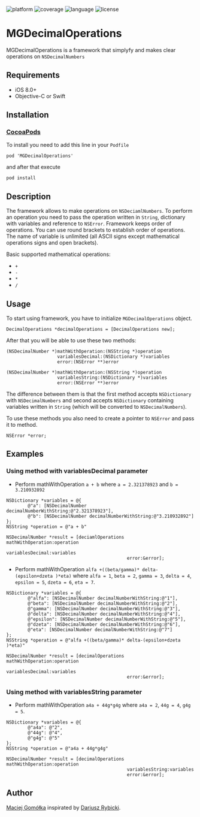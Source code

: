 ![platform](https://img.shields.io/badge/platform-iOS-brightgreen.svg)
![coverage](https://img.shields.io/badge/coverage-100%25-brightgreen.svg)
![language](https://img.shields.io/badge/language-Objective--C-brightgreen.svg)
![license](https://img.shields.io/badge/license-MIT-brightgreen.svg)

# MGDecimalOperations
MGDecimalOperations is a framework that simplyfy and makes clear operations on ```NSDecimalNumbers```

## Requirements
* iOS 8.0+
* Objective-C or Swift

## Installation
### [CocoaPods](https://cocoapods.org/)
To install you need to add this line in your ```Podfile```
```
pod 'MGDecimalOperations'
```
and after that execute
```
pod install
```

## Description
The framework allows to make operations on ```NSDeciamlNumbers```. To perform an  operation you need to pass the operation written in ```String```, dictionary with variables and reference to ```NSError```. Framework keeps order of operations. You can use round brackets to establish order of operations. The name of variable is unlimited (all ASCII signs except mathematical operations signs and open brackets).

Basic supported mathematical operations:
* ```+```
* ```-```
* ```*```
* ```/```

## Usage
To start using framework, you have to initialize ```MGDecimalOperations``` object.
```
DecimalOperations *decimalOperations = [DecimalOperations new];
```
After that you will be able to use these two methods:
```
(NSDecimalNumber *)mathWithOperation:(NSString *)operation
                   variablesDecimal:(NSDictionary *)variables
                   error:(NSError **)error
```
```
(NSDecimalNumber *)mathWithOperation:(NSString *)operation
                   variablesString:(NSDictionary *)variables
                   error:(NSError **)error
```

The difference between them is that the first method accepts ```NSDictionary``` with ```NSDecimalNumbers``` and second accepts ```NSDictionary``` containing variables written in ```String``` (which will be converted to ```NSDecimalNumbers```).

To use these methods you also need to create a pointer to ```NSError``` and pass it to method.
```
NSError *error;
```

## Examples
### Using method with variablesDecimal parameter

* Perform mathWithOperation ```a + b``` where ```a = 2.321378923``` and ```b = 3.210932892```

```
NSDictionary *variables = @{
        @"a": [NSDecimalNumber decimalNumberWithString:@"2.321378923"],
        @"b": [NSDecimalNumber decimalNumberWithString:@"3.210932892"]
};
NSString *operation = @"a + b"

NSDecimalNumber *result = [deciamlOperations mathWithOperation:operation
                                             variablesDecimal:variables
                                             error:&error];
```

* Perform mathWithOperation ```alfa +((beta/gamma)* delta-(epsilon+dzeta )*eta)``` where ```alfa = 1```, ```beta = 2```, ```gamma = 3```, ```delta = 4```, ```epsilon = 5```, ```dzeta = 6```, ```eta = 7```.

```
NSDictionary *variables = @{
        @"alfa": [NSDecimalNumber decimalNumberWithString:@"1"],
        @"beta": [NSDecimalNumber decimalNumberWithString:@"2"],
        @"gamma": [NSDecimalNumber decimalNumberWithString:@"3"],
        @"delta": [NSDecimalNumber decimalNumberWithString:@"4"],
        @"epsilon": [NSDecimalNumber decimalNumberWithString:@"5"],
        @"dzeta": [NSDecimalNumber decimalNumberWithString:@"6"],
        @"eta": [NSDecimalNumber decimalNumberWithString:@"7"]
};
NSString *operation = @"alfa +((beta/gamma)* delta-(epsilon+dzeta )*eta)"

NSDecimalNumber *result = [decimalOperations mathWithOperation:operation
                                             variablesDecimal:variables
                                             error:&error];
```

### Using method with variablesString parameter

* Perform mathWithOperation ```a4a + 44g*g4g``` where ```a4a = 2```, ```44g = 4```, ```g4g = 5```.

```
NSDictionary *variables = @{
        @"a4a": @"2",
        @"44g": @"4",
        @"g4g": @"5"
};
NSString *operation = @"a4a + 44g*g4g"

NSDecimalNumber *result = [decimalOperations mathWithOperation:operation
                                             variablesString:variables
                                             error:&error];
```

## Author
[Maciej Gomółka](https://github.com/Zaprogramiacz) inspirated by [Dariusz Rybicki](https://github.com/darrarski).
